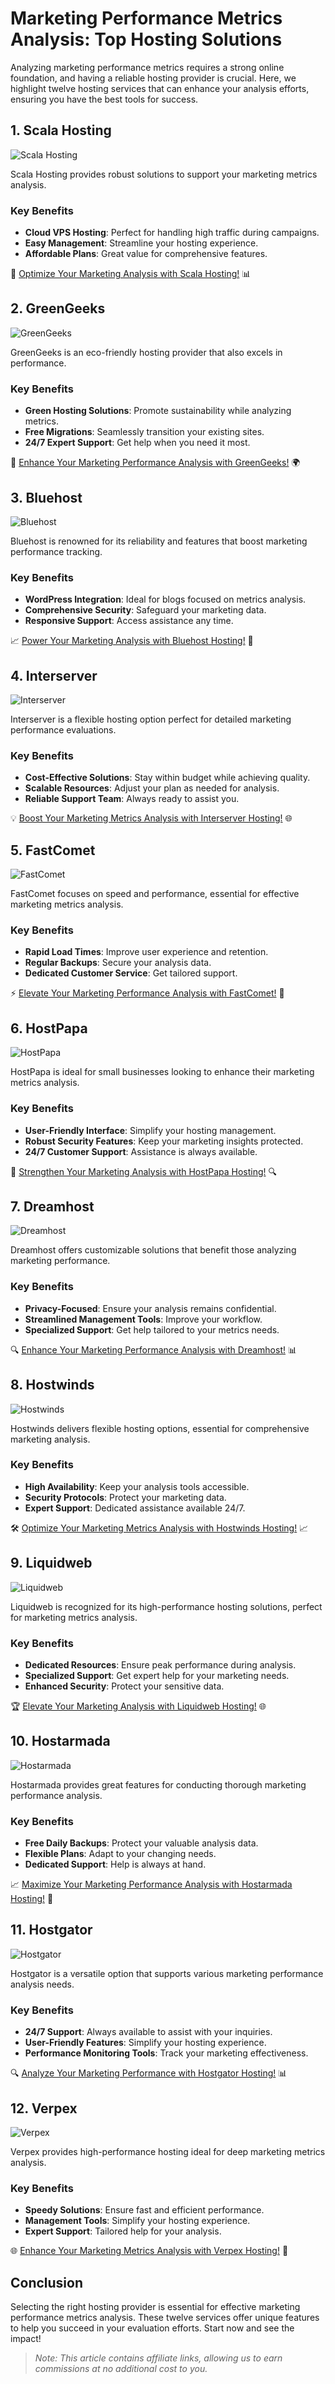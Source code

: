 # Marketing Performance Metrics Analysis: Top Hosting Solutions

Analyzing marketing performance metrics requires a strong online foundation, and having a reliable hosting provider is crucial. Here, we highlight twelve hosting services that can enhance your analysis efforts, ensuring you have the best tools for success.

## 1. **Scala Hosting**

![Scala Hosting](https://i.imgur.com/uJ5JIK3.png "Scala Web Hosting")

Scala Hosting provides robust solutions to support your marketing metrics analysis.

### Key Benefits
- **Cloud VPS Hosting**: Perfect for handling high traffic during campaigns.
- **Easy Management**: Streamline your hosting experience.
- **Affordable Plans**: Great value for comprehensive features.

🚀 [Optimize Your Marketing Analysis with Scala Hosting!](https://snipitx.com/scala-jy) 📊

## 2. **GreenGeeks**

![GreenGeeks](https://i.imgur.com/eEwuntu.jpg "GreenGeeks Hosting")

GreenGeeks is an eco-friendly hosting provider that also excels in performance.

### Key Benefits
- **Green Hosting Solutions**: Promote sustainability while analyzing metrics.
- **Free Migrations**: Seamlessly transition your existing sites.
- **24/7 Expert Support**: Get help when you need it most.

🌿 [Enhance Your Marketing Performance Analysis with GreenGeeks!](https://snipitx.com/greengeeks-jy) 🌍

## 3. **Bluehost**

![Bluehost](https://i.imgur.com/PasFF9E.jpeg "Bluehost Hosting")

Bluehost is renowned for its reliability and features that boost marketing performance tracking.

### Key Benefits
- **WordPress Integration**: Ideal for blogs focused on metrics analysis.
- **Comprehensive Security**: Safeguard your marketing data.
- **Responsive Support**: Access assistance any time.

📈 [Power Your Marketing Analysis with Bluehost Hosting!](https://snipitx.com/bluehost-jy) 💪

## 4. **Interserver**

![Interserver](https://i.imgur.com/OM5dOEW.jpeg "Interserver Hosting")

Interserver is a flexible hosting option perfect for detailed marketing performance evaluations.

### Key Benefits
- **Cost-Effective Solutions**: Stay within budget while achieving quality.
- **Scalable Resources**: Adjust your plan as needed for analysis.
- **Reliable Support Team**: Always ready to assist you.

💡 [Boost Your Marketing Metrics Analysis with Interserver Hosting!](https://snipitx.com/interserver-jy) 🌐

## 5. **FastComet**

![FastComet](https://i.imgur.com/7qgXuWp.png "FastComet Hosting")

FastComet focuses on speed and performance, essential for effective marketing metrics analysis.

### Key Benefits
- **Rapid Load Times**: Improve user experience and retention.
- **Regular Backups**: Secure your analysis data.
- **Dedicated Customer Service**: Get tailored support.

⚡ [Elevate Your Marketing Performance Analysis with FastComet!](https://snipitx.com/fastcomet-jy) 🚀

## 6. **HostPapa**

![HostPapa](https://i.imgur.com/ouDTkvl.jpeg "HostPapa Hosting")

HostPapa is ideal for small businesses looking to enhance their marketing metrics analysis.

### Key Benefits
- **User-Friendly Interface**: Simplify your hosting management.
- **Robust Security Features**: Keep your marketing insights protected.
- **24/7 Customer Support**: Assistance is always available.

🌟 [Strengthen Your Marketing Analysis with HostPapa Hosting!](https://snipitx.com/hostpapa-jy) 🔍

## 7. **Dreamhost**

![Dreamhost](https://i.imgur.com/rXIg8ip.jpeg "Dreamhost Hosting")

Dreamhost offers customizable solutions that benefit those analyzing marketing performance.

### Key Benefits
- **Privacy-Focused**: Ensure your analysis remains confidential.
- **Streamlined Management Tools**: Improve your workflow.
- **Specialized Support**: Get help tailored to your metrics needs.

🔍 [Enhance Your Marketing Performance Analysis with Dreamhost!](https://snipitx.com/dreamhost-jy) 📊

## 8. **Hostwinds**

![Hostwinds](https://i.imgur.com/53aSNXx.jpeg "Hostwinds Hosting")

Hostwinds delivers flexible hosting options, essential for comprehensive marketing analysis.

### Key Benefits
- **High Availability**: Keep your analysis tools accessible.
- **Security Protocols**: Protect your marketing data.
- **Expert Support**: Dedicated assistance available 24/7.

🛠️ [Optimize Your Marketing Metrics Analysis with Hostwinds Hosting!](https://snipitx.com/hostwinds-jy) 📈

## 9. **Liquidweb**

![Liquidweb](https://i.imgur.com/4IvT9SC.jpeg "Liquidweb Hosting")

Liquidweb is recognized for its high-performance hosting solutions, perfect for marketing metrics analysis.

### Key Benefits
- **Dedicated Resources**: Ensure peak performance during analysis.
- **Specialized Support**: Get expert help for your marketing needs.
- **Enhanced Security**: Protect your sensitive data.

🏆 [Elevate Your Marketing Analysis with Liquidweb Hosting!](https://snipitx.com/liquidweb-jy) 🌐

## 10. **Hostarmada**

![Hostarmada](https://i.imgur.com/KFbdf3o.jpeg "Hostarmada Hosting")

Hostarmada provides great features for conducting thorough marketing performance analysis.

### Key Benefits
- **Free Daily Backups**: Protect your valuable analysis data.
- **Flexible Plans**: Adapt to your changing needs.
- **Dedicated Support**: Help is always at hand.

📈 [Maximize Your Marketing Performance Analysis with Hostarmada Hosting!](https://snipitx.com/hostarmada-jy) 💼

## 11. **Hostgator**

![Hostgator](https://i.imgur.com/BcVkH57.jpeg "Hostgator Hosting")

Hostgator is a versatile option that supports various marketing performance analysis needs.

### Key Benefits
- **24/7 Support**: Always available to assist with your inquiries.
- **User-Friendly Features**: Simplify your hosting experience.
- **Performance Monitoring Tools**: Track your marketing effectiveness.

🔍 [Analyze Your Marketing Performance with Hostgator Hosting!](https://snipitx.com/hostgator-jy) 📊

## 12. **Verpex**

![Verpex](https://i.imgur.com/6x5LhiS.jpeg "Verpex Hosting")

Verpex provides high-performance hosting ideal for deep marketing metrics analysis.

### Key Benefits
- **Speedy Solutions**: Ensure fast and efficient performance.
- **Management Tools**: Simplify your hosting experience.
- **Expert Support**: Tailored help for your analysis.

🌐 [Enhance Your Marketing Metrics Analysis with Verpex Hosting!](https://snipitx.com/verpex-jy) 🚀

## Conclusion

Selecting the right hosting provider is essential for effective marketing performance metrics analysis. These twelve services offer unique features to help you succeed in your evaluation efforts. Start now and see the impact!

> *Note: This article contains affiliate links, allowing us to earn commissions at no additional cost to you.*
